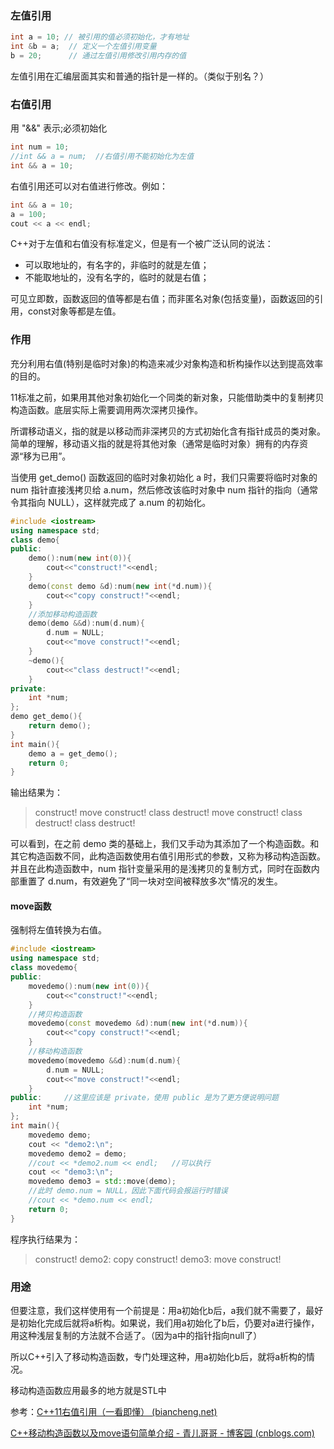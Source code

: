 ### 左值引用

```C++
int a = 10; // 被引用的值必须初始化，才有地址
int &b = a;  // 定义一个左值引用变量
b = 20;      // 通过左值引用修改引用内存的值
```

左值引用在汇编层面其实和普通的指针是一样的。（类似于别名？）



### 右值引用

用 "&&" 表示;必须初始化

```C++
int num = 10;
//int && a = num;  //右值引用不能初始化为左值
int && a = 10;
```

右值引用还可以对右值进行修改。例如：

```c++
int && a = 10;
a = 100;
cout << a << endl;
```

C++对于左值和右值没有标准定义，但是有一个被广泛认同的说法：

- 可以取地址的，有名字的，非临时的就是左值；
- 不能取地址的，没有名字的，临时的就是右值；

可见立即数，函数返回的值等都是右值；而非匿名对象(包括变量)，函数返回的引用，const对象等都是左值。

### 作用

充分利用右值(特别是临时对象)的构造来减少对象构造和析构操作以达到提高效率的目的。

11标准之前，如果用其他对象初始化一个同类的新对象，只能借助类中的复制拷贝构造函数。底层实际上需要调用两次深拷贝操作。

所谓移动语义，指的就是以移动而非深拷贝的方式初始化含有指针成员的类对象。简单的理解，移动语义指的就是将其他对象（通常是临时对象）拥有的内存资源“移为已用”。

当使用 get_demo() 函数返回的临时对象初始化 a 时，我们只需要将临时对象的 num 指针直接浅拷贝给 a.num，然后修改该临时对象中 num 指针的指向（通常令其指向 NULL），这样就完成了 a.num 的初始化。

```C++
#include <iostream>
using namespace std;
class demo{
public:
    demo():num(new int(0)){
        cout<<"construct!"<<endl;
    }
    demo(const demo &d):num(new int(*d.num)){
        cout<<"copy construct!"<<endl;
    }
    //添加移动构造函数
    demo(demo &&d):num(d.num){
        d.num = NULL;
        cout<<"move construct!"<<endl;
    }
    ~demo(){
        cout<<"class destruct!"<<endl;
    }
private:
    int *num;
};
demo get_demo(){
    return demo();
}
int main(){
    demo a = get_demo();
    return 0;
}
```

输出结果为：

> construct!
> move construct!
> class destruct!
> move construct!
> class destruct!
> class destruct!

可以看到，在之前 demo 类的基础上，我们又手动为其添加了一个构造函数。和其它构造函数不同，此构造函数使用右值引用形式的参数，又称为移动构造函数。并且在此构造函数中，num 指针变量采用的是浅拷贝的复制方式，同时在函数内部重置了 d.num，有效避免了“同一块对空间被释放多次”情况的发生。



#### move函数

强制将左值转换为右值。

```C++
#include <iostream>
using namespace std;
class movedemo{
public:
    movedemo():num(new int(0)){
        cout<<"construct!"<<endl;
    }
    //拷贝构造函数
    movedemo(const movedemo &d):num(new int(*d.num)){
        cout<<"copy construct!"<<endl;
    }
    //移动构造函数
    movedemo(movedemo &&d):num(d.num){
        d.num = NULL;
        cout<<"move construct!"<<endl;
    }
public:     //这里应该是 private，使用 public 是为了更方便说明问题
    int *num;
};
int main(){
    movedemo demo;
    cout << "demo2:\n";
    movedemo demo2 = demo;
    //cout << *demo2.num << endl;   //可以执行
    cout << "demo3:\n";
    movedemo demo3 = std::move(demo);
    //此时 demo.num = NULL，因此下面代码会报运行时错误
    //cout << *demo.num << endl;
    return 0;
}
```

程序执行结果为：

> construct!
> demo2:
> copy construct!
> demo3:
> move construct!



### 用途

但要注意，我们这样使用有一个前提是：用a初始化b后，a我们就不需要了，最好是初始化完成后就将a析构。如果说，我们用a初始化了b后，仍要对a进行操作，用这种浅层复制的方法就不合适了。（因为a中的指针指向null了）

所以C++引入了移动构造函数，专门处理这种，用a初始化b后，就将a析构的情况。

移动构造函数应用最多的地方就是STL中

参考：[C++11右值引用（一看即懂） (biancheng.net)](http://c.biancheng.net/view/7829.html)

[C++移动构造函数以及move语句简单介绍 - 青儿哥哥 - 博客园 (cnblogs.com)](https://www.cnblogs.com/qingergege/p/7607089.html)